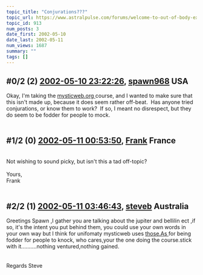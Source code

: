 ```yaml
---
topic_title: "Conjurations???"
topic_url: https://www.astralpulse.com/forums/welcome-to-out-of-body-experiences!/conjurations
topic_id: 913
num_posts: 3
date_first: 2002-05-10
date_last: 2002-05-11
num_views: 1687
summary: ""
tags: []
---
```


## \#0/2 (2) [2002-05-10 23:22:26](https://www.astralpulse.com/forums/index.php?msg=116655), [spawn968](https://www.astralpulse.com/forums/profile/?u=504) USA ##
<section>
Okay, I'm taking the
<a class="bbc_link" href="https://www.astralpulse.com/forums///mysticweb.org" rel="noopener" target="_blank">
 mysticweb.org
</a>
course, and I wanted to make sure that this isn't made up, because it does seem rather off-beat.  Has anyone tried conjurations, or know them to work?  If so, I meant no disrespect, but they do seem to be fodder for people to mock.
<br>
<br>
</section>

## \#1/2 (0) [2002-05-11 00:53:50](https://www.astralpulse.com/forums/index.php?msg=4830), [Frank](https://www.astralpulse.com/forums/profile/?u=359) France ##
<section>
<br>
Not wishing to sound picky, but isn't this a tad off-topic?
<br>
<br>
Yours,
<br>
Frank
<br>
<br>
</section>

## \#2/2 (1) [2002-05-11 03:46:43](https://www.astralpulse.com/forums/index.php?msg=4836), [steveb](https://www.astralpulse.com/forums/profile/?u=420) Australia ##
<section>
Greetings Spawn ,I gather you are talking about the jupiter and bellilin ect ,if so, it's the intent you put behind them, you could use your own words in your own way but I think for unifomaty mysticweb uses
<a class="bbc_link" href="https://www.astralpulse.com/forums///those.as" rel="noopener" target="_blank">
 those.As
</a>
for being fodder for people to knock, who cares,your the one doing the course.stick with it..........nothing ventured,nothing gained.
<br>
<br>
<br>
Regards Steve
<br>
<br>
</section>